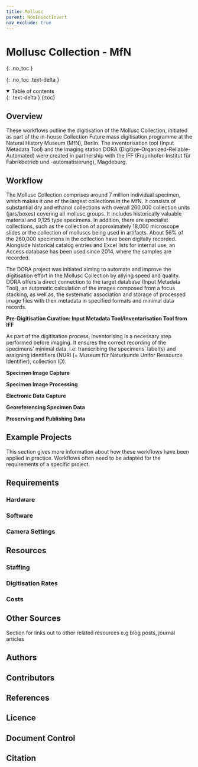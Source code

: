 ```yaml
---
title: Mollusc
parent: NonInsectInvert
nav_exclude: true
---
```

# Mollusc Collection - MfN
{: .no_toc }

  {: .no_toc .text-delta }
<details open markdown="block">
  <summary>
    Table of contents
  </summary>
  {: .text-delta } 
{:toc}
</details>
 
## Overview
These workflows outline the digitisation of the Mollusc Collection, initiated as part of the in-house Collection Future mass digitisation programme at the Natural History Museum (MfN), Berlin. The inventorisation tool (Input Metadata Tool) and the imaging station DORA (Digitize-Organized-Reliable-Automated) were created in partnership with the IFF (Fraunhofer-Institut für Fabrikbetrieb und -automatisierung), Magdeburg.

## Workflow  
The Mollusc Collection comprises around 7 million individual specimen, which makes it one of the largest collections in the MfN. It consists of substantial dry and ethanol collections with overall 260,000 collection units (jars/boxes) covering all mollusc groups. It includes historically valuable material and 9,125 type specimens. In addition, there are specialist collections, such as the collection of approximately 18,000 microscope slides or the collection of molluscs being used in artifacts.
About 56% of the 260,000 specimens in the collection have been digitally recorded. Alongside historical catalog entries and Excel lists for internal use, an Access database has been used since 2014, where the samples are recorded. 

The DORA project was initiated aiming to automate and improve the digitisation effort in the Mollusc Collection by allying speed and quality. DORA offers a direct connection to the target database (Input Metadata Tool), an automatic calculation of the images composed from a focus stacking, as well as, the systematic association and storage of processed image files with their metadata in specified formats and minimal data records.

**Pre-Digitisation Curation: Input Metadata Tool/Inventarisation Tool from IFF**

As part of the digitisation process, inventorising is a necessary step performed before imaging. It ensures the correct recording of the specimens’ minimal data, i.e. transcribing the specimens’ label(s) and assigning identifiers (NURI (= Museum für Naturkunde Unifor Ressource Identifier), collection ID). 

**Specimen Image Capture**

**Specimen Image Processing**

**Electronic Data Capture** 

**Georeferencing Specimen Data**

**Preserving and Publishing Data**

## Example Projects
This section gives more information about how these workflows have been applied in practice. Workflows often need to be adapted for the requirements of a specific project.

## Requirements
### Hardware

### Software

### Camera Settings

## Resources

### Staffing

### Digitisation Rates

### Costs

## Other Sources
Section for links out to other related resources e.g blog posts, journal articles

## Authors

## Contributors

## References

## Licence

## Document Control

## Citation
